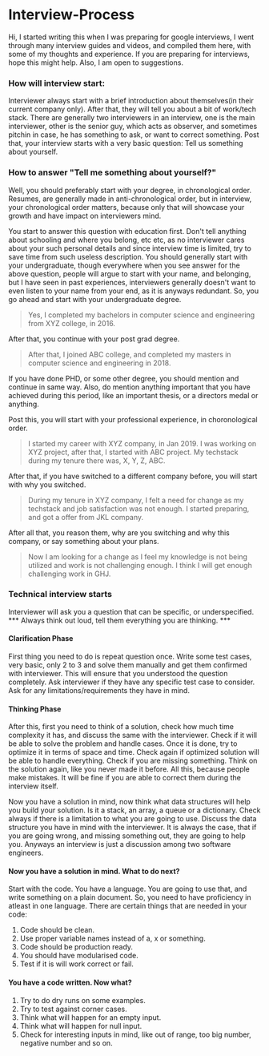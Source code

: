 # Interview-Process
Hi, I started writing this when I was preparing for google interviews, I went through many interview guides and videos, and compiled them here, with some of my thoughts and experience. If you are preparing for interviews, hope this might help. Also, I am open to suggestions.
### How will interview start:
Interviewer always start with a brief introduction about themselves(in their current company only). After that, they will tell you about a bit of work/tech stack. There are generally two interviewers in an interview, one is the main interviewer, other is the senior guy, which acts as observer, and sometimes pitchin in case, he has something to ask, or want to correct something. Post that, your interview starts with a very basic question: Tell us something about yourself.
### How to answer "Tell me something about yourself?"
Well, you should preferably start with your degree, in chronological order. Resumes, are generally made in anti-chronological order, but in interview, your chronological order matters, because only that will showcase your growth and have impact on interviewers mind.

You start to answer this question with education first. Don't tell anything about schooling and where you belong, etc etc, as no interviewer cares about your such personal details and since interview time is limited, try to save time from such useless description. 
You should generally start with your undergraduate, though everywhere when you see answer for the above question, people will argue to start with your name, and belonging, but I have seen in past experiences, interviewers generally doesn't want to even listen to your name from your end, as it is anyways redundant.
So, you go ahead and start with your undergraduate degree. 
> Yes, I completed my bachelors in computer science and engineering from XYZ college, in 2016.

After that, you continue with your post grad degree.
> After that, I joined ABC college, and completed my masters in computer science and engineering in 2018. 

If you have done PHD, or some other degree, you should mention and continue in same way. 
Also, do mention anything important that you have achieved during this period, like an important thesis, or a directors medal or anything.

Post this, you will start with your professional experience, in choronological order.
> I started my career with XYZ company, in Jan 2019. I was working on XYZ project, after that, I started with ABC project. My techstack during my tenure there was, X, Y, Z, ABC. 

After that, if you have switched to a different company before, you will start with why you switched.
> During my tenure in XYZ company, I felt a need for change as my techstack and job satisfaction was not enough. I started preparing, and got a offer from JKL company.

After all that, you reason them, why are you switching and why this company, or say something about your plans.
> Now I am looking for a change as I feel my knowledge is not being utilized and work is not challenging enough. I think I will get enough challenging work in GHJ.

### Technical interview starts 
Interviewer will ask you a question that can be specific, or underspecified. *** Always think out loud, tell them everything you are thinking. ***

#### Clarification Phase
First thing you need to do is repeat question once. Write some test cases, very basic, only 2 to 3 and solve them manually and get them confirmed with interviewer. This will ensure that you understood the question completely. Ask interviewer if they have any specific test case to consider. Ask for any limitations/requirements they have in mind. 

#### Thinking Phase
After this, first you need to think of a solution, check how much time complexity it has, and discuss the same with the interviewer. Check if it will be able to solve the problem and handle cases. Once it is done, try to optimize it in terms of space and time. Check again if optimized solution will be able to handle everything. Check if you are missing something. Think on the solution again, like you never made it before. All this, because people make mistakes. It will be fine if you are able to correct them during the interview itself. 

Now you have a solution in mind, now think what data structures will help you build your solution. Is it a stack, an array, a queue or a dictionary. Check always if there is a limitation to what you are going to use. Discuss the data structure you have in mind with the interviewer. It is always the case, that if you are going wrong, and missing something out, they are going to help you. Anyways an interview is just a discussion among two software engineers.

#### Now you have a solution in mind. What to do next?
Start with the code. You have a language. You are going to use that, and write something on a plain document. So, you need to have proficiency in atleast in one language.
There are certain things that are needed in your code:
1. Code should be clean.
2. Use proper variable names instead of a, x or something.
3. Code should be production ready.
4. You should have modularised code.
5. Test if it is will work correct or fail.

#### You have a code written. Now what?
1. Try to do dry runs on some examples.
2. Try to test against corner cases.
3. Think what will happen for an empty input.
4. Think what will happen for null input.
5. Check for interesting inputs in mind, like out of range, too big number, negative number and so on.
